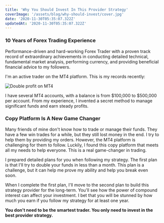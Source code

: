 ```yaml
---
title: 'Why You Should Invest In This Provider Strategy'
coverImage: '/assets/blog/why-should-invest/cover.jpg'
date: '2020-11-30T05:35:07.322Z'
updatedAt: '2020-11-30T05:35:07.322Z'
---
```


### 10 Years of Forex Trading Experience

Performance-driven and hard-working Forex Trader with a proven track record of extraordinary achievements in conducting detailed technical, fundamental market analysis, performing currency, and providing beneficial financial advice to my followers.

I'm an active trader on the MT4 platform. This is my records recently:

![Double profit on MT4](/assets/blog/why-should-invest/r_ori.png)

I have several MT4 accounts, with a balance is from $100,000 to $500,000 per account. From my experience, I invented a secret method to manage significant funds and earn steady profits.

### Copy Platform Is A New Game Changer

Many friends of mine don't know how to trade or manage their funds. They have a few win trades for a while, but they still lost money in the end. I try to help them by providing my orders. However, the MT4 platform is challenging for them to follow. Luckily, I found this copy platform that meets all my needs to help everyone. This is a real game-changer in trading.

I prepared detailed plans for you when following my strategy. The first plan is that I'll try to double your funds in less than a month. This plan is a challenge, but it can help me prove my ability and help you break even soon.

When I complete the first plan, I'll move to the second plan to build this strategy provider for the long-term. You'll see how the power of compound interest can affect your investment. I bet that you will be stunned by how much you earn if you follow my strategy for at least one year.

**You don't need to be the smartest trader. You only need to invest in the best provider strategy.**
